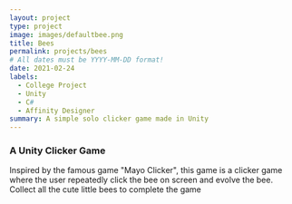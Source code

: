 ```yaml
---
layout: project
type: project
image: images/defaultbee.png
title: Bees
permalink: projects/bees
# All dates must be YYYY-MM-DD format!
date: 2021-02-24
labels:
  - College Project
  - Unity
  - C#
  - Affinity Designer
summary: A simple solo clicker game made in Unity
---
```

<h3> A Unity Clicker Game </h3>
<p> Inspired by the famous game "Mayo Clicker", this game is a clicker game where the user repeatedly click the bee on screen and evolve the bee. Collect all the cute little bees to complete the game </p>

